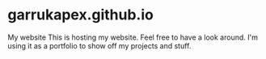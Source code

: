 # garrukapex.github.io
My website
This is hosting my website. Feel free to have a look around. I'm using it as a portfolio to show off my projects and stuff. 
